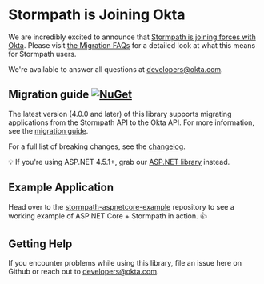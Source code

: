 # Stormpath is Joining Okta
We are incredibly excited to announce that [Stormpath is joining forces with Okta](https://stormpath.com/blog/stormpaths-new-path?utm_source=github&utm_medium=readme&utm-campaign=okta-announcement). Please visit [the Migration FAQs](https://stormpath.com/oktaplusstormpath?utm_source=github&utm_medium=readme&utm-campaign=okta-announcement) for a detailed look at what this means for Stormpath users.

We're available to answer all questions at developers@okta.com.

## Migration guide [![NuGet](https://img.shields.io/nuget/v/Stormpath.AspNetCore.svg)](https://www.nuget.org/packages/Stormpath.AspNetCore) 

The latest version (4.0.0 and later) of this library supports migrating applications from the Stormpath API to the Okta API. For more information, see the [migration guide](https://github.com/stormpath/stormpath-dotnet-owin-middleware/blob/master/migrating.md).

For a full list of breaking changes, see the [changelog](https://github.com/stormpath/stormpath-dotnet-owin-middleware/blob/master/changelog.md).

:bulb: If you're using ASP.NET 4.5.1+, grab our [ASP.NET library](https://github.com/stormpath/stormpath-aspnet) instead.

## Example Application

Head over to the [stormpath-aspnetcore-example](https://github.com/stormpath/stormpath-aspnetcore-example) repository to see a working example of ASP.NET Core + Stormpath in action. :+1:

## Getting Help
If you encounter problems while using this library, file an issue here on Github or reach out to developers@okta.com.
